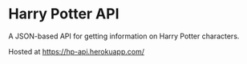 # Harry Potter API

A JSON-based API for getting information on Harry Potter characters.

Hosted at https://hp-api.herokuapp.com/
